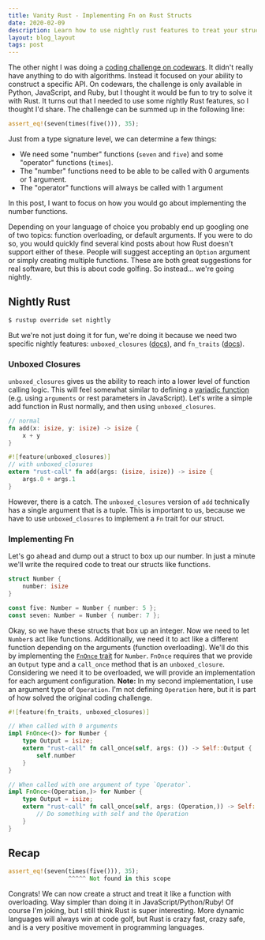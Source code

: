 ```yaml
---
title: Vanity Rust - Implementing Fn on Rust Structs
date: 2020-02-09
description: Learn how to use nightly rust features to treat your structs like functions.
layout: blog_layout
tags: post
---
```


The other night I was doing a [coding challenge on codewars](https://www.codewars.com/kata/calculating-with-functions/python). It didn't really have anything to do with algorithms. Instead it focused on your ability to construct a specific API. On codewars, the challenge is only available in Python, JavaScript, and Ruby, but I thought it would be fun to try to solve it with Rust. It turns out that I needed to use some nightly Rust features, so I thought I'd share. The challenge can be summed up in the following line:

```rust
assert_eq!(seven(times(five())), 35);
```

Just from a type signature level, we can determine a few things:

- We need some "number" functions (`seven` and `five`) and some "operator" functions (`times`).
- The "number" functions need to be able to be called with 0 arguments or 1 argument.
- The "operator" functions will always be called with 1 argument

In this post, I want to focus on how you would go about implementing the number functions.

Depending on your language of choice you probably end up googling one of two topics: function overloading, or default arguments. If you were to do so, you would quickly find several kind posts about how Rust doesn't support either of these. People will suggest accepting an `Option` argument or simply creating multiple functions. These are both great suggestions for real software, but this is about code golfing. So instead... we're going nightly.

## Nightly Rust

```bash
$ rustup override set nightly
```

But we're not just doing it for fun, we're doing it because we need two specific nightly features: `unboxed_closures` ([docs](https://doc.rust-lang.org/unstable-book/language-features/unboxed-closures.html)), and `fn_traits` ([docs](https://doc.rust-lang.org/unstable-book/library-features/fn-traits.html)).

### Unboxed Closures

`unboxed_closures` gives us the ability to reach into a lower level of function calling logic. This will feel somewhat similar to defining a [variadic function](https://en.wikipedia.org/wiki/Variadic_function) (e.g. using `arguments` or rest parameters in JavaScript). Let's write a simple add function in Rust normally, and then using `unboxed_closures`.

```rust
// normal
fn add(x: isize, y: isize) -> isize {
    x + y
}
```

```rust
#![feature(unboxed_closures)]
// with unboxed_closures
extern "rust-call" fn add(args: (isize, isize)) -> isize {
    args.0 + args.1
}
```

However, there is a catch. The `unboxed_closures` version of `add` technically has a single argument that is a tuple. This is important to us, because we have to use `unboxed_closures` to implement a `Fn` trait for our struct.

### Implementing Fn

Let's go ahead and dump out a struct to box up our number. In just a minute we'll write the required code to treat our structs like functions.

```rust
struct Number {
    number: isize
}

const five: Number = Number { number: 5 };
const seven: Number = Number { number: 7 };
```

Okay, so we have these structs that box up an integer. Now we need to let `Number`s act like functions. Additionally, we need it to act like a different function depending on the arguments (function overloading). We'll do this by implementing the [`FnOnce` trait](https://doc.rust-lang.org/std/ops/trait.FnOnce.html) for `Number`. `FnOnce` requires that we provide an `Output` type and a `call_once` method that is an `unboxed_closure`. Considering we need it to be overloaded, we will provide an implementation for each argument configuration. **Note:** In my second implementation, I use an argument type of
`Operation`. I'm not defining `Operation` here, but it is part of how solved the original coding challenge.

```rust
#![feature(fn_traits, unboxed_closures)]

// When called with 0 arguments
impl FnOnce<()> for Number {
    type Output = isize;
    extern "rust-call" fn call_once(self, args: ()) -> Self::Output {
        self.number
    }
}

// When called with one argument of type `Operator`.
impl FnOnce<(Operation,)> for Number {
    type Output = isize;
    extern "rust-call" fn call_once(self, args: (Operation,)) -> Self::Output {
        // Do something with self and the Operation
    }
}
```

## Recap

```rust
assert_eq!(seven(times(five())), 35);
                 ^^^^^ Not found in this scope
```

Congrats! We can now create a struct and treat it like a function with overloading. Way simpler than doing it in JavaScript/Python/Ruby! Of course I'm joking, but I still think Rust is super interesting. More dynamic languages will always win at code golf, but Rust is crazy fast, crazy safe, and is a very positive movement in programming languages.

